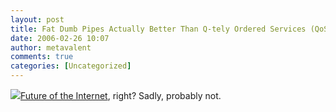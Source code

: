 ```yaml
---
layout: post
title: Fat Dumb Pipes Actually Better Than Q-tely Ordered Services (QoS)
date: 2006-02-26 10:07
author: metavalent
comments: true
categories: [Uncategorized]
---
```

<!--Lead Photo --><a href="http://news.yahoo.com/s/ap/20060226/ap_on_hi_te/net_neutrality"><img src="https://web.archive.org/web/*/http://awebcamdarkly.com/">Future of the Internet</a>, right?  Sadly, probably not.

